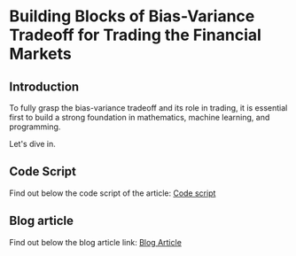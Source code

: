 # Building Blocks of Bias-Variance Tradeoff for Trading the Financial Markets

## Introduction 
To fully grasp the bias-variance tradeoff and its role in trading, it is essential first to build a strong foundation in mathematics, machine learning, and programming.

Let's dive in.

## Code Script
Find out below the code script of the article:
[Code script](https://github.com/QuantInsti/Algorithmic-Trading-Code-Examples/blob/main/blog_articles/Basics-of-Bias-Variance-Tradeoff/Basics_of_Bias_Variance_Tradeoff_for_Trading.ipynb)
## Blog article 
Find out below the blog article link:
[Blog Article](https://blog.quantinsti.com/bias-variance-machine-learning-trading/)
